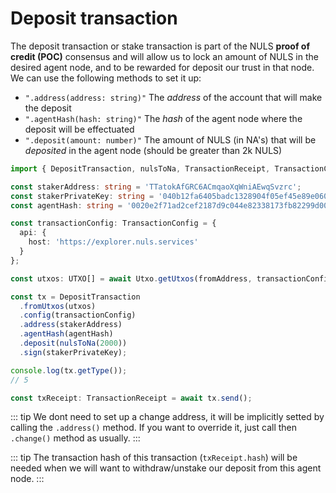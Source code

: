 # Deposit transaction

The deposit transaction or stake transaction is part of the NULS __proof of credit (POC)__ consensus and will allow us to lock an amount of NULS in the desired agent node, and to be rewarded for deposit our trust in that node. We can use the following methods to set it up:

- `".address(address: string)"` The _address_ of the account that will make the deposit
- `".agentHash(hash: string)"` The _hash_ of the agent node where the deposit will be effectuated
- `".deposit(amount: number)"` The amount of NULS (in NA's) that will be _deposited_ in the agent node (should be greater than 2k NULS)

```typescript
import { DepositTransaction, nulsToNa, TransactionReceipt, TransactionConfig, Utxo, UTXO } from 'nuls-js';

const stakerAddress: string = 'TTatokAfGRC6ACmqaoXqWniAEwqSvzrc';
const stakerPrivateKey: string = '040b12fa6405badc1328904f05ef45e89e0606cfe4f03cd5f97bf20a04611c74';
const agentHash: string = '0020e2f71ad2cef2187d9c044e82338173fb82299d00de6117bc85e07992594db863';

const transactionConfig: TransactionConfig = {
  api: {
    host: 'https://explorer.nuls.services'
  }
};

const utxos: UTXO[] = await Utxo.getUtxos(fromAddress, transactionConfig.api);

const tx = DepositTransaction
  .fromUtxos(utxos)
  .config(transactionConfig)
  .address(stakerAddress)
  .agentHash(agentHash)
  .deposit(nulsToNa(2000))
  .sign(stakerPrivateKey);

console.log(tx.getType());
// 5

const txReceipt: TransactionReceipt = await tx.send();
```

::: tip
We dont need to set up a change address, it will be implicitly setted by calling the `.address()` method.
If you want to override it, just call then `.change()` method as usually.
:::

::: tip
The transaction hash of this transaction (`txReceipt.hash`) will be needed when we will 
want to withdraw/unstake our deposit from this agent node.
:::
